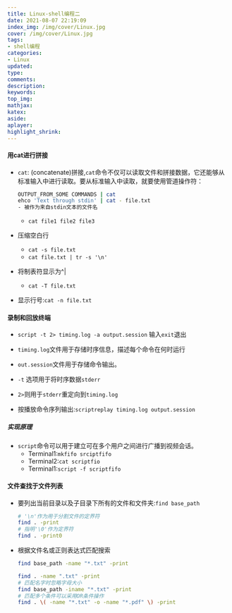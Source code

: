 ```yaml
---
title: Linux-shell编程二
date: 2021-08-07 22:19:09
index_img: /img/cover/Linux.jpg
cover: /img/cover/Linux.jpg
tags:
- shell编程 
categories:
- Linux
updated:
type:
comments:
description:
keywords:
top_img:
mathjax:
katex:
aside:
aplayer:
highlight_shrink:
---
```


#### 用cat进行拼接

* `cat`: (concatenate)拼接,`cat`命令不仅可以读取文件和拼接数据，它还能够从标准输入中进行读取。要从标准输入中读取，就要使用管道操作符：

  ```sh
  OUTPUT_FROM_SOME COMMANDS | cat
  ehco 'Text through stdin' | cat - file.txt
  - 被作为来自stdin文本的文件名
  ```

  * `cat file1 file2 file3`

* 压缩空白行

  * `cat -s file.txt`
  * `cat file.txt | tr -s '\n'`

* 将制表符显示为^|

  * `cat -T file.txt`
  
* 显示行号:`cat -n file.txt`
  
#### 录制和回放终端

*  `script -t 2> timing.log -a output.session` 输入`exit`退出
  * `timing.log`文件用于存储时序信息，描述每个命令在何时运行
  * `out.session`文件用于存储命令输出。
  * `-t` 选项用于将时序数据`stderr`
  * `2>`则用于`stderr`重定向到`timing.log`

* 按播放命令序列输出:`scriptreplay timing.log output.session`

##### 实现原理

* `script`命令可以用于建立可在多个用户之间进行广播到视频会话。
  * Terminal1:`mkfifo srciptfifo`
  * Terminal2:`cat scriptfio`
  * Terminal1:`script -f scriptfifo`

#### 文件查找于文件列表

* 要列出当前目录以及子目录下所有的文件和文件夹:`find base_path`

  ```sh
  # '\n'作为用于分割文件的定界符
  find . -print
  # 指明'\0'作为定界符
  find . -print0
  ```

* 根据文件名或正则表达式匹配搜索

  ```sh
  find base_path -name "*.txt" -print
  
  find . -name ".txt" -print
  # 匹配名字时忽略字母大小
  find base_path -iname "*.txt" -print
  # 匹配多个条件可以采用OR条件操作
  find . \( -name "*.txt" -o -name "*.pdf" \) -print
  ```

  
